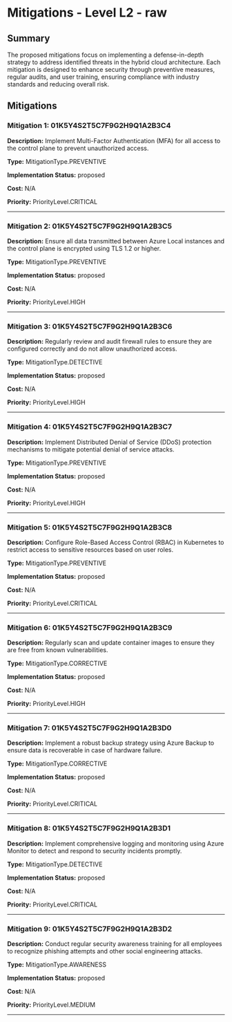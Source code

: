 # Mitigations - Level L2 - raw

## Summary

The proposed mitigations focus on implementing a defense-in-depth strategy to address identified threats in the hybrid cloud architecture. Each mitigation is designed to enhance security through preventive measures, regular audits, and user training, ensuring compliance with industry standards and reducing overall risk.

## Mitigations

### Mitigation 1: 01K5Y4S2T5C7F9G2H9Q1A2B3C4

**Description:** Implement Multi-Factor Authentication (MFA) for all access to the control plane to prevent unauthorized access.

**Type:** MitigationType.PREVENTIVE

**Implementation Status:** proposed

**Cost:** N/A

**Priority:** PriorityLevel.CRITICAL

---

### Mitigation 2: 01K5Y4S2T5C7F9G2H9Q1A2B3C5

**Description:** Ensure all data transmitted between Azure Local instances and the control plane is encrypted using TLS 1.2 or higher.

**Type:** MitigationType.PREVENTIVE

**Implementation Status:** proposed

**Cost:** N/A

**Priority:** PriorityLevel.HIGH

---

### Mitigation 3: 01K5Y4S2T5C7F9G2H9Q1A2B3C6

**Description:** Regularly review and audit firewall rules to ensure they are configured correctly and do not allow unauthorized access.

**Type:** MitigationType.DETECTIVE

**Implementation Status:** proposed

**Cost:** N/A

**Priority:** PriorityLevel.HIGH

---

### Mitigation 4: 01K5Y4S2T5C7F9G2H9Q1A2B3C7

**Description:** Implement Distributed Denial of Service (DDoS) protection mechanisms to mitigate potential denial of service attacks.

**Type:** MitigationType.PREVENTIVE

**Implementation Status:** proposed

**Cost:** N/A

**Priority:** PriorityLevel.HIGH

---

### Mitigation 5: 01K5Y4S2T5C7F9G2H9Q1A2B3C8

**Description:** Configure Role-Based Access Control (RBAC) in Kubernetes to restrict access to sensitive resources based on user roles.

**Type:** MitigationType.PREVENTIVE

**Implementation Status:** proposed

**Cost:** N/A

**Priority:** PriorityLevel.CRITICAL

---

### Mitigation 6: 01K5Y4S2T5C7F9G2H9Q1A2B3C9

**Description:** Regularly scan and update container images to ensure they are free from known vulnerabilities.

**Type:** MitigationType.CORRECTIVE

**Implementation Status:** proposed

**Cost:** N/A

**Priority:** PriorityLevel.HIGH

---

### Mitigation 7: 01K5Y4S2T5C7F9G2H9Q1A2B3D0

**Description:** Implement a robust backup strategy using Azure Backup to ensure data is recoverable in case of hardware failure.

**Type:** MitigationType.CORRECTIVE

**Implementation Status:** proposed

**Cost:** N/A

**Priority:** PriorityLevel.CRITICAL

---

### Mitigation 8: 01K5Y4S2T5C7F9G2H9Q1A2B3D1

**Description:** Implement comprehensive logging and monitoring using Azure Monitor to detect and respond to security incidents promptly.

**Type:** MitigationType.DETECTIVE

**Implementation Status:** proposed

**Cost:** N/A

**Priority:** PriorityLevel.CRITICAL

---

### Mitigation 9: 01K5Y4S2T5C7F9G2H9Q1A2B3D2

**Description:** Conduct regular security awareness training for all employees to recognize phishing attempts and other social engineering attacks.

**Type:** MitigationType.AWARENESS

**Implementation Status:** proposed

**Cost:** N/A

**Priority:** PriorityLevel.MEDIUM

---


